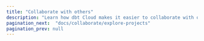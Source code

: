 ```yaml
---
title: "Collaborate with others"
description: "Learn how dbt Cloud makes it easier to collaborate with others"
pagination_next:  "docs/collaborate/explore-projects"
pagination_prev: null
---
```


<div className="grid--2-col">

<Card
    title="Navigate with dbt Explorer"
    body="Learn about dbt Explorer and how to interact with it to understand, improve, and leverage your dbt projects."
    link="/docs/collaborate/explore-projects"
    icon="dbt-bit"/>

<Card
    title="Git version control"
    body="Learn about Git and version control."
    link="/docs/collaborate/git-version-control"
    icon="dbt-bit"/>

</div>
<br />
<div className="grid--2-col">

<Card
    title="Model governance"
    body="Learn about the dbt Cloud features related to model governance (like model access)."
    link="/docs/collaborate/govern/about-model-governance"
    icon="dbt-bit"/>

<Card
    title="Legacy dbt Docs"
    body="Learn how good documentation for your dbt models helps stakeholders discover and understand your datasets."
    link="/docs/collaborate/legacy-dbt-docs"
    icon="dbt-bit"/>

</div>
